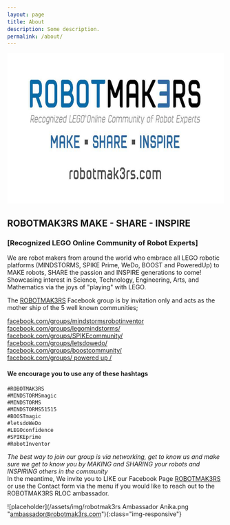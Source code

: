 ```yaml
---
layout: page
title: About
description: Some description.
permalink: /about/
---
```


<img width="700" height="350" itemprop="image"  src="/assets/img/RM3.jpg" style="padding: 0px;" alt="Your Name">

## ROBOTMAK3RS  MAKE - SHARE - INSPIRE
### [Recognized LEGO Online Community of Robot Experts]


We are robot makers from around the world who embrace all LEGO robotic platforms (MINDSTORMS, SPIKE Prime, WeDo, BOOST and PoweredUp) to MAKE robots, SHARE the passion and INSPIRE generations to come! Showcasing interest in Science, Technology, Engineering, Arts, and Mathematics via the joys of "playing" with LEGO. 


The <a href="https://www.facebook.com/groups/Robotmak3rsRLOC/">ROBOTMAK3RS</a> Facebook group is by invitation only and acts as the mother ship of the 5 well known communities;

<a href="https://www.facebook.com/groups/mindstormsrobotinventor/">facebook.com/groups/mindstormsrobotinventor</a><br>
<a href="https://www.facebook.com/groups/legomindstorms/">facebook.com/groups/legomindstorms/</a><br>
<a href="https://www.facebook.com/groups/SPIKEcommunity/">facebook.com/groups/SPIKEcommunity/</a><br>
<a href="https://www.facebook.com/groups/letsdowedo/">facebook.com/groups/letsdowedo/</a><br>
<a href="https://www.facebook.com/groups/BOOSTcommunity/">facebook.com/groups/boostcommunity/</a><br>
<a href="https://www.facebook.com/groups/1901917436776385/">facebook.com/groups/ powered up /</a><br>



#### We encourage you to use any of these hashtags 
    #ROBOTMAK3RS
	#MINDSTORMSmagic 
	#MINDSTORMS 
	#MINDSTORMS51515 
	#BOOSTmagic 
	#letsdoWeDo
	#LEGOconfidence
	#SPIKEprime
	#RobotInventor
	

<em>The best way to join our group is via networking, get to know us and make sure we get to know you by MAKING and SHARING your robots and INSPIRING others in the community</em>  
In the meantime, We invite you to LIKE our Facebook Page <a href="https://www.facebook.com/robotmak3rs/">ROBOTMAK3RS</a> or use the Contact form via the menu if you would like to reach out to the ROBOTMAK3RS RLOC ambassador.


![placeholder](/assets/img/robotmak3rs Ambassador Anika.png "ambassador@robotmak3rs.com"){:class="img-responsive"}

